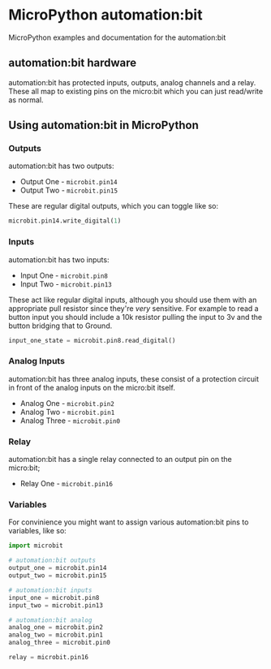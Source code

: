# MicroPython automation:bit

MicroPython examples and documentation for the automation:bit

## automation:bit hardware

automation:bit has protected inputs, outputs, analog channels and a relay. These all map to existing pins on the micro:bit which you can just read/write as normal.

## Using automation:bit in MicroPython

### Outputs

automation:bit has two outputs:

* Output One - `microbit.pin14`
* Output Two - `microbit.pin15`

These are regular digital outputs, which you can toggle like so:

```python
microbit.pin14.write_digital(1)
```

### Inputs

automation:bit has two inputs:

* Input One - `microbit.pin8`
* Input Two - `microbit.pin13`

These act like regular digital inputs, although you should use them with an appropriate pull resistor since they're *very* sensitive. For example to read a button input you should include a 10k resistor pulling the input to 3v and the button bridging that to Ground.

```python
input_one_state = microbit.pin8.read_digital()
```

### Analog Inputs

automation:bit has three analog inputs, these consist of a protection circuit in front of the analog inputs on the micro:bit itself.

* Analog One - `microbit.pin2`
* Analog Two - `microbit.pin1`
* Analog Three - `microbit.pin0`

### Relay

automation:bit has a single relay connected to an output pin on the micro:bit;

* Relay One - `microbit.pin16`

### Variables

For convinience you might want to assign various automation:bit pins to variables, like so:

```python
import microbit

# automation:bit outputs 
output_one = microbit.pin14
output_two = microbit.pin15

# automation:bit inputs
input_one = microbit.pin8
input_two = microbit.pin13

# automation:bit analog
analog_one = microbit.pin2
analog_two = microbit.pin1
analog_three = microbit.pin0

relay = microbit.pin16
```
